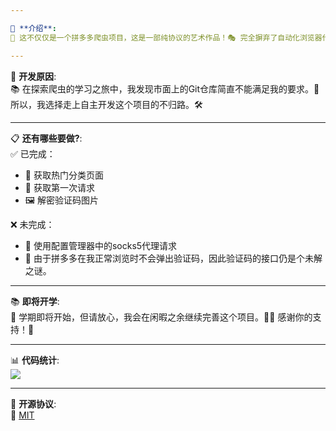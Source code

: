 ```yaml
---

🌟 **介绍**:  
🎨 这不仅仅是一个拼多多爬虫项目，这是一部纯协议的艺术作品！🎭 完全摒弃了自动化浏览器代码，专注于验证码解码、解密等高级操作。🔒

---
```


🌱 **开发原因**:  
📚 在探索爬虫的学习之旅中，我发现市面上的Git仓库简直不能满足我的要求。😤 所以，我选择走上自主开发这个项目的不归路。🛠️

---

📋 **还有哪些要做?**:  
✅ 已完成：
- 🎉 获取热门分类页面
- 💌 获取第一次请求
- 🖼️ 解密验证码图片

❌ 未完成：
- 🧦 使用配置管理器中的socks5代理请求
- 🤔 由于拼多多在我正常浏览时不会弹出验证码，因此验证码的接口仍是个未解之谜。

---

📚 **即将开学**:  
📅 学期即将开始，但请放心，我会在闲暇之余继续完善这个项目。👨‍💻 感谢你的支持！🙏

---

📊 **代码统计**:  
![](https://stats.deeptrain.net/repo/Cloxl/PDD-Product-Scraper/?theme=light)

---

📜 **开源协议**:  
🔗 [MIT](https://github.com/Cloxl/PDD-Product-Scraper/blob/main/LICENSE)
